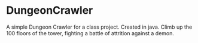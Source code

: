 # DungeonCrawler
A simple Dungeon Crawler for a class project. Created in java. Climb up the 100 floors of the tower, fighting a battle of attrition against a demon.
